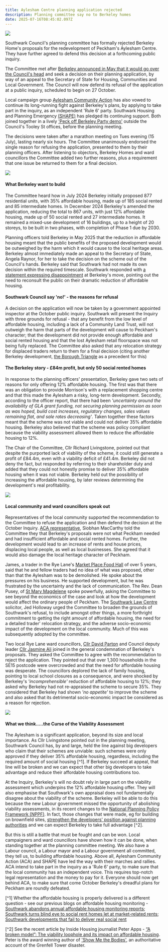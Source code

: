 ```yaml
---
title: Aylesham Centre planning application rejected
description: Planning committee say no to Berkeley homes
date: 2025-07-16T08:45:02.097Z
---
```

![](img/aylesham_june_2025.jpg)

Southwark Council's planning committee has formally rejected Berkeley Home's proposals for the redevelopment of Peckham's Aylesham Centre.  They have further agreed to defend this decision at a forthcoming public inquiry.  

The Committee met after [Berkeley announced in May that it would go over the Council's head](https://www.southwark.gov.uk/news/2025/statement-berkeley-homes-appeal-its-planning-application-aylesham-centre) and seek a decision on their planning application, by way of an appeal to the Secretary of State for Housing, Communities and Local Government.  The Council will now defend its refusal of the application at a public inquiry, scheduled to begin on 27 October.

Local campaign group [Aylesham Community Action](https://www.ayleshamcommunityaction.co.uk/ourcampaign) has also vowed to continue its long-running fight against Berkeley's plans, by applying to take part in the inquiry, as an independent 'Rule 6' party.  Southwark Housing and Planning Emergency [(SHAPE)](https://x.com/ShapeCoalition1) has pledged its continuing support.  Both joined together in a lively ['Peck off Berkeley Party demo'](https://x.com/ShapeCoalition1/status/1944436788480585784) outside the Council's Tooley St offices, before the planning meeting.

The decisions were taken after a marathon meeting on Tues evening (15 July), lasting nearly six hours.  The Committee unanimously endorsed the single reason for refusing the application, presented to them by their planning officers.  After listening to objectors, Berkeley Homes and ward councillors the Committee added two further reasons, plus a requirement that one issue be returned to them for a final decision.

![](img/aylesham_planning_committee_150725.jpg)

#### What Berkeley want to build

The Committee heard how in July  2024 Berkeley initially proposed 877 residential units, with 35% affordable housing, made up of 185 social rented and 85 intermediate homes. In December 2024 Berkeley's amended the application, reducing the total to  867 units, with just 12% affordable housing, made up of 50 social rented and 27 intermediate homes.  It remained a mixed-use development of 16 buildings, up to a height of 20 storeys, to be built in two phases, with completion of Phase 1 due by 2030.

Planning officers told Berkeley in May 2025 that the reduction in affordable housing meant that the public benefits of the proposed development would be outweighed by the harm which it would cause to the local heritage areas.  Berkeley almost immediately made an appeal to the Secretary of State, Angela Raynor, for her to take the decision on the scheme out of the Council's hands.  Berkeley  said that Southwark had not made its own decision within the required timescale.  Southwark responded with [a statement expressing disappointment](https://www.southwark.gov.uk/news/2025/statement-berkeley-homes-appeal-its-planning-application-aylesham-centre) at Berkeley's move, pointing out the need to reconsult the public on their dramatic reduction of affordable housing.[](https://www.southwark.gov.uk/news/2025/statement-berkeley-homes-appeal-its-planning-application-aylesham-centre)

#### Southwark Council say 'no!' - the reasons for refusal

A decision on the application will now be taken by a government appointed inspector at the October public inquiry. Southwark will present the Inquiry with three grounds for refusal -  that any benefit from the low level of affordable housing, including a lack of a Community Land Trust, will not outweigh the harm that parts of the development will cause to Peckham's character; that the development did not provide enough affordable and social rented housing and that the lost Aylesham retail floorspace was not being fully replaced.  The Committee also asked that any relocation strategy for displaced traders return to them for a final decision (citing another Berkeley development, [the Borough Triangle](https://southwarknews.co.uk/area/elephant-and-castle/elephant-castle-development-the-size-of-one-and-a-half-football-pitches-with-towers-44-storeys-high-gets-go-ahead/) as a precedent for this)

#### The Berkeley story - £84m profit, but only 50 social rented homes

In response to the planning officers' presentation, Berkeley gave two sets of reasons for only offering 12% affordable housing.  The first was that there was an obligation to provide Morrison's with a replacement shopping centre and that this made the Aylesham a risky, long-term development.  Secondly, according to the officer report, that there had been *'uncertainty around the availability of GLA grant funding, not securing planning permission as soon as was hoped, build cost increases, regulatory changes, sales values remaining flat, and sale rates decreasing'*.  Taken together these factors meant that the scheme was not viable and could not deliver 35% affordable housing.  Berkeley also believed that the scheme was policy compliant because the viability assessment allowed them to reduce the affordable housing to 12%.

The Chair of the Committee, Cllr Richard Livingstone, pointed out that despite the purported lack of viability of the scheme, it could still generate a profit of £84.4m, even with a viability deficit of £41.4m.  Berkeley did not deny the fact, but responded by referring to their shareholder duty and added that they could not honestly promise to deliver 35% affordable housing when it was not viable.  Berkeley held out the possibility of increasing the affordable housing, by later reviews determining the development's real profitability.

![](img/aylesham_or_para_314_150725.png)

#### Local community and ward councillors speak out

Representatives of the local community supported the recommendation to the Committee to refuse the application and then defend the decision at the October Inquiry.  [ACA representative](https://www.ayleshamcommunityaction.co.uk/ourcampaign), Siobhan MacCarthy told the Committee they that Berkeley's proposals were not what Peckham needed and had insufficient affordable and social rented homes.  Further, the development would lead to an increase of rents and house prices, displacing local people, as well as local businesses.  She agreed that it would also damage the local heritage character of Peckham. 

James, a trader in the Rye Lane's [Market Place Food Hall](https://www.marketplacefoodhall.com/vendors) of over 5 years, said that he and fellow traders had no idea of what was proposed, other than that the Aylesham was to be demolished.  He spoke about the pressures on his business.  He supported development, but he was frustrated by the uncertainty and the lack of communication.  The Rev. Dean Pusey, of [St Mary Magdelene](https://www.stmaryspeckham.co.uk/) spoke powerfully, asking the Committee to see beyond the economics of the case and look at how the development would affect the ordinary people of Peckham. The [Southwark Law Centre](https://www.southwarklawcentre.org.uk/) solicitor, Jed Holloway urged the Committee to broaden the grounds of Southwark's refusal, to include amongst other things, a more forthright commitment to getting the right amount of affordable housing, the need for a detailed trader' relocation strategy, and the adverse socio-economic impact of the development on the local community.  Much  of this was subsequently adopted by the committee.  

Two local Rye Lane ward councillors, [Cllr David Parton](https://x.com/davidparton_?lang=en) and Council deputy leader [Cllr Jasmine Ali](https://x.com/Jasmine_Ali?ref_src=twsrc%5Egoogle%7Ctwcamp%5Eserp%7Ctwgr%5Eauthor) joined in the general condemnation of Berkeley's proposals.  They asked the Committee to agree with the recommendation to reject the application.  They pointed out that over 1,300 households in the SE15 postcode were overcrowded and that the need for affordable housing was desperate.  The councillors  deplored the lack of family housing, pointing to local school closures as a consequence, and were shocked by Berkeley's *'incomprehensible'* reduction of affordable housing to 12%; they asked why Berkeley had not re-appraised the scheme to secure 35%.  They considered that Berkeley had shown *'no appetite'* to improve the scheme and also asked that its detrimental socio-economic impact be considered as a reason for rejection.

![](img/aca_shape_logos.png)

#### What we think.....the Curse of the Viability Assessment

The Aylesham is a significant application, beyond its size and local importance.  As Cllr Livingstone pointed out in the planning meeting, Southwark Council has, by and large, held the line against big developers who claim that their schemes are unviable: such schemes were only approved if they deliver 35% affordable housing, regardless, including the required amount of social housing [^1].  If Berkeley succeed at appeal, that line will be broken and we can expect that other big developers to take advantage and reduce their affordable housing contributions too.

At the Inquiry, Berkeley's will no doubt rely in large part on the viability assessment which underpins the 12% affordable housing offer.  They will also emphasise that Southwark's own appraisal does not fundamentally disagree about the viability of the scheme.  Berkeley will be able to do this because the new Labour government missed the opportunity of abolishing viability assessments, in its recent changes to the [National Planning Policy Framework (NPPF)](https://www.gov.uk/government/publications/national-planning-policy-framework--2).  In fact, those changes that were made, eg for building on brownfield sites, [strengthen the developers' position against planning authorities](https://www.savills.co.uk/blog/article/373774/residential-property/building-homes-on-brownfield-land--the-new-nppf-paragraph-125(c)-in-action.aspx) and we can expect Berkeley to take full advantage [^2].

But this is still a battle that must be fought and can be won.  Local campaigners and ward councillors have shown how it can be done, when standing together at the planning committee meeting. We also have a Labour council, a Labour mayor and a Labour government all committed, they tell us, to building affordable housing.  Above all, Aylesham Community Action (ACA) and SHAPE have led the way with their marches and rallies.  ACA intend to take part in the inquiry as a 'Rule 6' party, to make sure that the local community has an independent voice.  This requires top-notch legal representation and the money to pay for it.  Everyone should now get behind ACA, to make sure that come October Berkeley's dreadful plans for Peckham are roundly defeated.  

[^1] Whether the affordable housing is properly delivered is a different question - see our previous blogs on affordable housing monitoring - [Southwark abandons annual affordable housing monitoring reports](https://www.35percent.org/posts/southwark-abandon-annual-affordable-housing-monitoring-reports/); [Southwark turns blind eye to social rent homes let at market-related rents](https://www.35percent.org/posts/southwark-loses-social-rented-housing-from-new-development/); [Southwark developments that fail to deliver real social rent](https://www.35percent.org/posts/southwarks-new-developments-that-fail-to-deliver-social-rent/)

[^2] See the recent article by Inside Housing journalist Peter Apps - [“A broken model”: The viability loophole and its impact on affordable housing](https://thedeveloper.live/opinion/opinion/a-broken-model-the-viability-loophole-and-its-impact-on-affordable-housing).  Peter is the award winning author of ['Show Me the Bodies'](https://www.theguardian.com/books/2022/nov/03/show-me-the-bodies-how-we-let-grenfell-happen-by-peter-apps-review-a-devastating-account-of-failure), an authoritative account of the Grenfell Tower disaster.

[](https://thedeveloper.live/opinion/opinion/a-broken-model-the-viability-loophole-and-its-impact-on-affordable-housing)